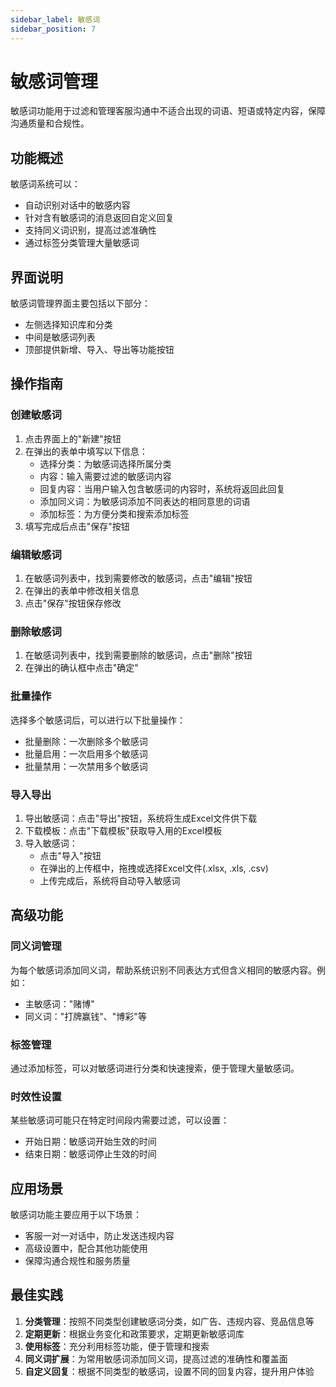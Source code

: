 ```yaml
---
sidebar_label: 敏感词
sidebar_position: 7
---
```


# 敏感词管理

敏感词功能用于过滤和管理客服沟通中不适合出现的词语、短语或特定内容，保障沟通质量和合规性。

## 功能概述

敏感词系统可以：

- 自动识别对话中的敏感内容
- 针对含有敏感词的消息返回自定义回复
- 支持同义词识别，提高过滤准确性
- 通过标签分类管理大量敏感词

## 界面说明

敏感词管理界面主要包括以下部分：

- 左侧选择知识库和分类
- 中间是敏感词列表
- 顶部提供新增、导入、导出等功能按钮

## 操作指南

### 创建敏感词

1. 点击界面上的"新建"按钮
2. 在弹出的表单中填写以下信息：
   - 选择分类：为敏感词选择所属分类
   - 内容：输入需要过滤的敏感词内容
   - 回复内容：当用户输入包含敏感词的内容时，系统将返回此回复
   - 添加同义词：为敏感词添加不同表达的相同意思的词语
   - 添加标签：为方便分类和搜索添加标签
3. 填写完成后点击"保存"按钮

### 编辑敏感词

1. 在敏感词列表中，找到需要修改的敏感词，点击"编辑"按钮
2. 在弹出的表单中修改相关信息
3. 点击"保存"按钮保存修改

### 删除敏感词

1. 在敏感词列表中，找到需要删除的敏感词，点击"删除"按钮
2. 在弹出的确认框中点击"确定"

### 批量操作

选择多个敏感词后，可以进行以下批量操作：

- 批量删除：一次删除多个敏感词
- 批量启用：一次启用多个敏感词
- 批量禁用：一次禁用多个敏感词

### 导入导出

1. 导出敏感词：点击"导出"按钮，系统将生成Excel文件供下载
2. 下载模板：点击"下载模板"获取导入用的Excel模板
3. 导入敏感词：
   - 点击"导入"按钮
   - 在弹出的上传框中，拖拽或选择Excel文件(.xlsx, .xls, .csv)
   - 上传完成后，系统将自动导入敏感词

## 高级功能

### 同义词管理

为每个敏感词添加同义词，帮助系统识别不同表达方式但含义相同的敏感内容。例如：

- 主敏感词："赌博"
- 同义词："打牌赢钱"、"博彩"等

### 标签管理

通过添加标签，可以对敏感词进行分类和快速搜索，便于管理大量敏感词。

### 时效性设置

某些敏感词可能只在特定时间段内需要过滤，可以设置：

- 开始日期：敏感词开始生效的时间
- 结束日期：敏感词停止生效的时间

## 应用场景

敏感词功能主要应用于以下场景：

- 客服一对一对话中，防止发送违规内容
- 高级设置中，配合其他功能使用
- 保障沟通合规性和服务质量

## 最佳实践

1. **分类管理**：按照不同类型创建敏感词分类，如广告、违规内容、竞品信息等
2. **定期更新**：根据业务变化和政策要求，定期更新敏感词库
3. **使用标签**：充分利用标签功能，便于管理和搜索
4. **同义词扩展**：为常用敏感词添加同义词，提高过滤的准确性和覆盖面
5. **自定义回复**：根据不同类型的敏感词，设置不同的回复内容，提升用户体验
